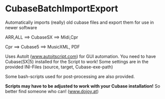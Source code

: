 # CubaseBatchImportExport
Automatically imports (really) old cubase files and export them for use in newer software

ARR,ALL ==> CubaseSX ==> Midi,Cpr

Cpr ==> Cubase5 ==> MusicXML, PDF

Uses AutoIt (www.autoitscript.com) for GUI automation. 
You need to have Cubase(SX|5) installed for the Script to work!
Some settings are in the provided INI-Files (source, target, Cubase-exe-path)

Some bash-scripts used for post-processing are also provided. 

**Scripts may have to be adjusted to work with your Cubase installation!**
So better find someone who can! (www.dojoy.at)
